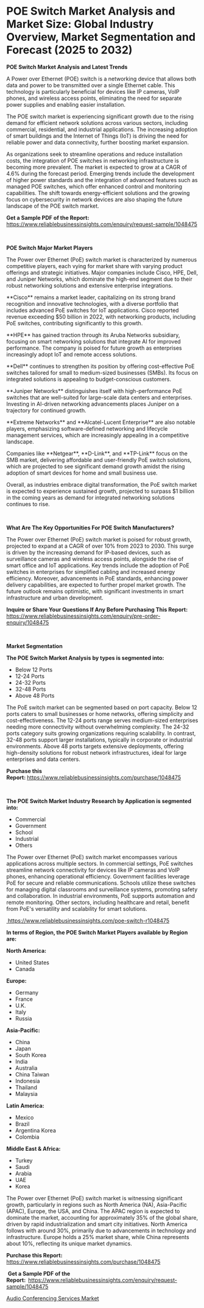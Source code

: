 <p><h1>POE Switch Market Analysis and Market Size: Global Industry Overview, Market Segmentation and Forecast (2025 to 2032)</h1></p><p><strong>POE Switch Market Analysis and Latest Trends</strong></p>
<p><p>A Power over Ethernet (POE) switch is a networking device that allows both data and power to be transmitted over a single Ethernet cable. This technology is particularly beneficial for devices like IP cameras, VoIP phones, and wireless access points, eliminating the need for separate power supplies and enabling easier installation.</p><p>The POE switch market is experiencing significant growth due to the rising demand for efficient network solutions across various sectors, including commercial, residential, and industrial applications. The increasing adoption of smart buildings and the Internet of Things (IoT) is driving the need for reliable power and data connectivity, further boosting market expansion.</p><p>As organizations seek to streamline operations and reduce installation costs, the integration of POE switches in networking infrastructure is becoming more prevalent. The market is expected to grow at a CAGR of 4.6% during the forecast period. Emerging trends include the development of higher power standards and the integration of advanced features such as managed POE switches, which offer enhanced control and monitoring capabilities. The shift towards energy-efficient solutions and the growing focus on cybersecurity in network devices are also shaping the future landscape of the POE switch market.</p></p>
<p><strong>Get a Sample PDF of the Report:&nbsp;</strong> <a href="https://www.reliablebusinessinsights.com/enquiry/request-sample/1048475?utm_campaign=2738&utm_medium=2&utm_source=Github&utm_content=ia&utm_term=08042025&utm_id=poe-switch">https://www.reliablebusinessinsights.com/enquiry/request-sample/1048475</a></p>
<p>&nbsp;</p>
<p><strong>POE Switch Major Market Players</strong></p>
<p><p>The Power over Ethernet (PoE) switch market is characterized by numerous competitive players, each vying for market share with varying product offerings and strategic initiatives. Major companies include Cisco, HPE, Dell, and Juniper Networks, which dominate the high-end segment due to their robust networking solutions and extensive enterprise integrations.</p><p>**Cisco** remains a market leader, capitalizing on its strong brand recognition and innovative technologies, with a diverse portfolio that includes advanced PoE switches for IoT applications. Cisco reported revenue exceeding $50 billion in 2022, with networking products, including PoE switches, contributing significantly to this growth.</p><p>**HPE** has gained traction through its Aruba Networks subsidiary, focusing on smart networking solutions that integrate AI for improved performance. The company is poised for future growth as enterprises increasingly adopt IoT and remote access solutions.</p><p>**Dell** continues to strengthen its position by offering cost-effective PoE switches tailored for small to medium-sized businesses (SMBs). Its focus on integrated solutions is appealing to budget-conscious customers.</p><p>**Juniper Networks** distinguishes itself with high-performance PoE switches that are well-suited for large-scale data centers and enterprises. Investing in AI-driven networking advancements places Juniper on a trajectory for continued growth.</p><p>**Extreme Networks** and **Alcatel-Lucent Enterprise** are also notable players, emphasizing software-defined networking and lifecycle management services, which are increasingly appealing in a competitive landscape.</p><p>Companies like **Netgear**, **D-Link**, and **TP-Link** focus on the SMB market, delivering affordable and user-friendly PoE switch solutions, which are projected to see significant demand growth amidst the rising adoption of smart devices for home and small business use.</p><p>Overall, as industries embrace digital transformation, the PoE switch market is expected to experience sustained growth, projected to surpass $1 billion in the coming years as demand for integrated networking solutions continues to rise.</p></p>
<p>&nbsp;</p>
<p><strong>What Are The Key Opportunities For POE Switch Manufacturers?</strong></p>
<p><p>The Power over Ethernet (PoE) switch market is poised for robust growth, projected to expand at a CAGR of over 10% from 2023 to 2030. This surge is driven by the increasing demand for IP-based devices, such as surveillance cameras and wireless access points, alongside the rise of smart office and IoT applications. Key trends include the adoption of PoE switches in enterprises for simplified cabling and increased energy efficiency. Moreover, advancements in PoE standards, enhancing power delivery capabilities, are expected to further propel market growth. The future outlook remains optimistic, with significant investments in smart infrastructure and urban development.</p></p>
<p><strong>Inquire or Share Your Questions If Any Before Purchasing This Report:</strong> <a href="https://www.reliablebusinessinsights.com/enquiry/pre-order-enquiry/1048475?utm_campaign=2738&utm_medium=2&utm_source=Github&utm_content=ia&utm_term=08042025&utm_id=poe-switch">https://www.reliablebusinessinsights.com/enquiry/pre-order-enquiry/1048475</a></p>
<p>&nbsp;</p>
<p><strong>Market Segmentation</strong></p>
<p><strong>The POE Switch Market Analysis by types is segmented into:</strong></p>
<p><ul><li>Below 12 Ports</li><li>12-24 Ports</li><li>24-32 Ports</li><li>32-48 Ports</li><li>Above 48 Ports</li></ul></p>
<p><p>The PoE switch market can be segmented based on port capacity. Below 12 ports caters to small businesses or home networks, offering simplicity and cost-effectiveness. The 12-24 ports range serves medium-sized enterprises needing more connectivity without overwhelming complexity. The 24-32 ports category suits growing organizations requiring scalability. In contrast, 32-48 ports support larger installations, typically in corporate or industrial environments. Above 48 ports targets extensive deployments, offering high-density solutions for robust network infrastructures, ideal for large enterprises and data centers.</p></p>
<p><strong>Purchase this Report:&nbsp;</strong><a href="https://www.reliablebusinessinsights.com/purchase/1048475?utm_campaign=2738&utm_medium=2&utm_source=Github&utm_content=ia&utm_term=08042025&utm_id=poe-switch">https://www.reliablebusinessinsights.com/purchase/1048475</a></p>
<p>&nbsp;</p>
<p><strong>The POE Switch Market Industry Research by Application is segmented into:</strong></p>
<p><ul><li>Commercial</li><li>Government</li><li>School</li><li>Industrial</li><li>Others</li></ul></p>
<p><p>The Power over Ethernet (PoE) switch market encompasses various applications across multiple sectors. In commercial settings, PoE switches streamline network connectivity for devices like IP cameras and VoIP phones, enhancing operational efficiency. Government facilities leverage PoE for secure and reliable communications. Schools utilize these switches for managing digital classrooms and surveillance systems, promoting safety and collaboration. In industrial environments, PoE supports automation and remote monitoring. Other sectors, including healthcare and retail, benefit from PoE's versatility and scalability for smart solutions.</p></p>
<p><a href="https://www.reliablebusinessinsights.com/poe-switch-r1048475?utm_campaign=2738&utm_medium=2&utm_source=Github&utm_content=ia&utm_term=08042025&utm_id=poe-switch">&nbsp;https://www.reliablebusinessinsights.com/poe-switch-r1048475</a></p>
<p><strong>In terms of Region, the POE Switch Market Players available by Region are:</strong></p>
<p>
    <p> <strong> North America: </strong>
        <ul>
            <li>United States</li>
            <li>Canada</li>
        </ul>
        </p> 
    <p> <strong> Europe: </strong>
        <ul>
            <li>Germany</li>
            <li>France</li>
            <li>U.K.</li>
            <li>Italy</li>
            <li>Russia</li>
        </ul>
        </p> 
    <p> <strong> Asia-Pacific: </strong>
        <ul>
            <li>China</li>
            <li>Japan</li>
            <li>South Korea</li>
            <li>India</li>
            <li>Australia</li>
            <li>China Taiwan</li>
            <li>Indonesia</li>
            <li>Thailand</li>
            <li>Malaysia</li>
        </ul>
        </p> 
    <p> <strong> Latin America: </strong>
        <ul>
            <li>Mexico</li>
            <li>Brazil</li>
            <li>Argentina Korea</li>
            <li>Colombia</li>
        </ul>
        </p> 
    <p> <strong> Middle East & Africa: </strong>
        <ul>
            <li>Turkey</li>
            <li>Saudi</li>
            <li>Arabia</li>
            <li>UAE</li>
            <li>Korea</li>
        </ul>
    </p>
    </p>
<p><p>The Power over Ethernet (PoE) switch market is witnessing significant growth, particularly in regions such as North America (NA), Asia-Pacific (APAC), Europe, the USA, and China. The APAC region is expected to dominate the market, accounting for approximately 35% of the global share, driven by rapid industrialization and smart city initiatives. North America follows with around 30%, primarily due to advancements in technology and infrastructure. Europe holds a 25% market share, while China represents about 10%, reflecting its unique market dynamics.</p></p>
<p><strong>Purchase this Report: </strong><a href="https://www.reliablebusinessinsights.com/purchase/1048475?utm_campaign=2738&utm_medium=2&utm_source=Github&utm_content=ia&utm_term=08042025&utm_id=poe-switch">https://www.reliablebusinessinsights.com/purchase/1048475</a></p>
<p>&nbsp;<strong>Get a Sample PDF of the Report:&nbsp;&nbsp;</strong><a href="https://www.reliablebusinessinsights.com/enquiry/request-sample/1048475?utm_campaign=2738&utm_medium=2&utm_source=Github&utm_content=ia&utm_term=08042025&utm_id=poe-switch">https://www.reliablebusinessinsights.com/enquiry/request-sample/1048475</a></p>
<p><strong></strong></p>
<p><p><a href="https://github.com/akaalahk/Market-Research-Report-List-1/blob/main/audio-conferencing-services-market.md?utm_campaign=2738&utm_medium=2&utm_source=Github&utm_content=ia&utm_term=08042025&utm_id=poe-switch">Audio Conferencing Services Market</a></p></p>